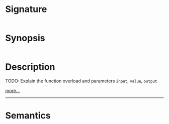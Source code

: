 # Signature
```vikid-signature
```

# Synopsis
```vikid-synopsis
```

# Description
TODO: Explain the function overload and parameters `input`, `value`, `output`

[more...](https://en.wikipedia.org/wiki/Inequality_(mathematics))

----
# Semantics